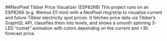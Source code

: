 ##NeoPixel Tibber Price Visualizer (ESP8266)
This project runs on an ESP8266 (e.g. Wemos D1 mini) with a NeoPixel ring/strip to visualize current and future Tibber electricity spot prices.
It fetches price data via Tibber’s GraphQL API, classifies them into levels, and shows a smooth spinning 3-LED “comet” animation with colors depending on the current and +3h forecast price.
